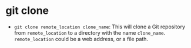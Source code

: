 # git clone

- `git clone remote_location clone_name`: This will clone a Git repository from `remote_location` to a directory with the name `clone_name`. `remote_location` could be a web address, or a file path.